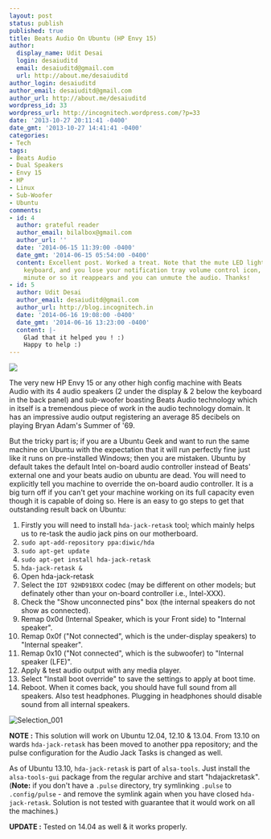 ```yaml
---
layout: post
status: publish
published: true
title: Beats Audio On Ubuntu (HP Envy 15)
author:
  display_name: Udit Desai
  login: desaiuditd
  email: desaiuditd@gmail.com
  url: http://about.me/desaiuditd
author_login: desaiuditd
author_email: desaiuditd@gmail.com
author_url: http://about.me/desaiuditd
wordpress_id: 33
wordpress_url: http://incognitech.wordpress.com/?p=33
date: '2013-10-27 20:11:41 -0400'
date_gmt: '2013-10-27 14:41:41 -0400'
categories:
- Tech
tags:
- Beats Audio
- Dual Speakers
- Envy 15
- HP
- Linux
- Sub-Woofer
- Ubuntu
comments:
- id: 4
  author: grateful reader
  author_email: bilalbox@gmail.com
  author_url: ''
  date: '2014-06-15 11:39:00 -0400'
  date_gmt: '2014-06-15 05:54:00 -0400'
  content: Excellent post. Worked a treat. Note that the mute LED lights up on the
    keyboard, and you lose your notification tray volume control icon, but after a
    minute or so it reappears and you can unmute the audio. Thanks!
- id: 5
  author: Udit Desai
  author_email: desaiuditd@gmail.com
  author_url: http://blog.incognitech.in
  date: '2014-06-16 19:08:00 -0400'
  date_gmt: '2014-06-16 13:23:00 -0400'
  content: |-
    Glad that it helped you ! :)
    Happy to help :)
---
```


![](/uploads/2013/10/beats_audio_2-wallpaper-1920x1080-650x365.png)

The very new HP Envy 15 or any other high config machine with Beats Audio with its 4 audio speakers (2 under the display & 2 below the keyboard in the back panel) and sub-woofer boasting Beats Audio technology which in itself is a tremendous piece of work in the audio technology domain. It has an impressive audio output registering an average 85 decibels on playing Bryan Adam's Summer of '69.

But the tricky part is; if you are a Ubuntu Geek and want to run the same machine on Ubuntu with the expectation that it will run perfectly fine just like it runs on pre-installed Windows; then you are mistaken. Ubuntu by default takes the default Intel on-board audio controller instead of Beats' external one and your beats audio on ubuntu are dead. You will need to explicitly tell you machine to override the on-board audio controller. It is a big turn off if you can't get your machine working on its full capacity even though it is capable of doing so. Here is an easy to go steps to get that outstanding result back on Ubuntu:

1.  Firstly you will need to install `hda-jack-retask` tool; which mainly helps us to re-task the audio jack pins on our motherboard.
2.  `sudo apt-add-repository ppa:diwic/hda`
3.  `sudo apt-get update`
4.  `sudo apt-get install hda-jack-retask`
5.  `hda-jack-retask &`
6.  Open hda-jack-retask
7.  Select the `IDT 92HD91BXX` codec (may be different on other models; but definately other than your on-board controller i.e., Intel-XXX).
8.  Check the "Show unconnected pins" box (the internal speakers do not show as connected).
9.  Remap 0x0d (Internal Speaker, which is your Front side) to "Internal speaker".
10. Remap 0x0f ("Not connected", which is the under-display speakers) to "Internal speaker".
11. Remap 0x10 ("Not connected", which is the subwoofer) to "Internal speaker (LFE)".
12. Apply & test audio output with any media player.
13. Select "Install boot override" to save the settings to apply at boot time.
14. Reboot. When it comes back, you should have full sound from all speakers. Also test headphones. Plugging in headphones should disable sound from all internal speakers.

![Selection_001](/uploads/2013/10/selection_001.png)

**NOTE :** This solution will work on Ubuntu 12.04, 12.10 & 13.04. From 13.10 on wards `hda-jack-retask` has been moved to another ppa repository; and the pulse configuration for the Audio Jack Tasks is changed as well.

As of Ubuntu 13.10, `hda-jack-retask` is part of `alsa-tools`. Just install the `alsa-tools-gui` package from the regular archive and start "hdajackretask". (**Note:** if you don't have a `.pulse` directory, try symlinking `.pulse` to `.config/pulse` - and remove the symlink again when you have closed `hda-jack-retask`. Solution is not tested with guarantee that it would work on all the machines.)

**UPDATE :** Tested on 14.04 as well & it works properly.
